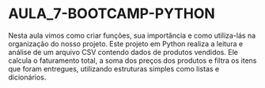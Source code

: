 # AULA_7-BOOTCAMP-PYTHON

Nesta aula vimos como criar funções, sua importância e como utiliza-lás na organização do nosso projeto.
Este projeto em Python realiza a leitura e análise de um arquivo CSV contendo dados de produtos vendidos. Ele calcula o faturamento total, a soma dos preços dos produtos e filtra os itens que foram entregues, utilizando estruturas simples como listas e dicionários.